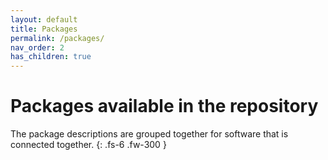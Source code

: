 ```yaml
---
layout: default
title: Packages
permalink: /packages/
nav_order: 2
has_children: true
---
```


# Packages available in the repository

The package descriptions are grouped together for
software that is connected together.
{: .fs-6 .fw-300 }